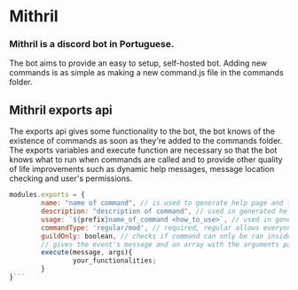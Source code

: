 # Mithril
### Mithril is a discord bot in Portuguese.  

The bot aims to provide an easy to setup, self-hosted bot. Adding new commands is as simple as making a new command.js file in the commands folder.

## Mithril exports api  
The exports api gives some functionality to the bot, the bot knows of the existence of commands as soon as they're added to the commands folder. The exports variables and execute function are necessary so that the bot knows what to run when commands are called and to provide other quality of life improvements such as dynamic help messages, message location checking and user's permissions.

```javascript
modules.exports = {
        name: "name of command", // is used to generate help page and to identify command when typed by user
        description: "description of command", // used in generated help page
        usage: `${prefix}name_of_command <how_to_use>`, // used in generated help page
        commandType: 'regular/mod', // required, regular allows everyone to run them, mod requires being a moderator
        guildOnly: boolean, // checks if command can only be ran inside of guild
        // gives the event's message and an array with the arguments passed to the command
        execute(message, args){
                your_functionalities;
        }
}```
